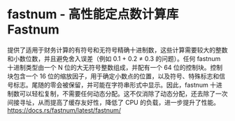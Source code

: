 # fastnum - 高性能定点数计算库Fastnum 

提供了适用于财务计算的有符号和无符号精确十进制数，这些计算需要较大的整数和小数位数，并且避免舍入误差（例如 0.1 + 0.2 ≠ 0.3 的问题）。任何 fastnum 十进制类型由一个 N 位的大无符号整数组成，并配有一个 64 位的控制块。控制块包含一个 16 位的缩放因子，用于确定小数点的位置，以及符号、特殊标志和信号标志。尾随的零会被保留，并可能在字符串形式中显示。因此，fastnum 十进制数可以轻松复制，不需要任何动态分配。这不仅消除了动态分配，还去除了一次间接寻址，从而提高了缓存友好性，降低了 CPU 的负载，进一步提升了性能。https://docs.rs/fastnum/latest/fastnum/